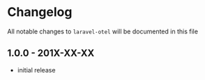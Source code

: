 # Changelog

All notable changes to `laravel-otel` will be documented in this file

## 1.0.0 - 201X-XX-XX

- initial release
